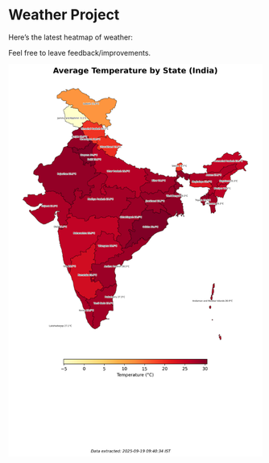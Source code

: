 # Weather Project

Here’s the latest heatmap of weather:

Feel free to leave feedback/improvements.

![India Heatmap](docs/assets/india_heatmap.png?v=CCD7BC)
